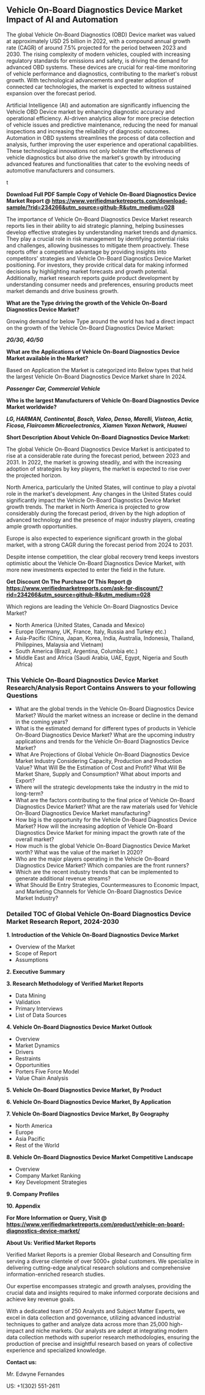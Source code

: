 <h2>Vehicle On-Board Diagnostics Device Market Impact of AI and Automation</h2><p>The global Vehicle On-Board Diagnostics (OBD) Device market was valued at approximately USD 25 billion in 2022, with a compound annual growth rate (CAGR) of around 7.5% projected for the period between 2023 and 2030. The rising complexity of modern vehicles, coupled with increasing regulatory standards for emissions and safety, is driving the demand for advanced OBD systems. These devices are crucial for real-time monitoring of vehicle performance and diagnostics, contributing to the market's robust growth. With technological advancements and greater adoption of connected car technologies, the market is expected to witness sustained expansion over the forecast period.</p><p>Artificial Intelligence (AI) and automation are significantly influencing the Vehicle OBD Device market by enhancing diagnostic accuracy and operational efficiency. AI-driven analytics allow for more precise detection of vehicle issues and predictive maintenance, reducing the need for manual inspections and increasing the reliability of diagnostic outcomes. Automation in OBD systems streamlines the process of data collection and analysis, further improving the user experience and operational capabilities. These technological innovations not only bolster the effectiveness of vehicle diagnostics but also drive the market's growth by introducing advanced features and functionalities that cater to the evolving needs of automotive manufacturers and consumers.</p>t</p><p id="" class=""><strong>Download Full PDF Sample Copy of Vehicle On-Board Diagnostics Device Market Report @ <a href="https://www.verifiedmarketreports.com/download-sample/?rid=234266&utm_source=github-R&utm_medium=028" target="_blank">https://www.verifiedmarketreports.com/download-sample/?rid=234266&utm_source=github-R&utm_medium=028</a></strong></p><p>The importance of&nbsp;Vehicle On-Board Diagnostics Device Market research reports lies in their ability to aid strategic planning, helping businesses develop effective strategies by understanding market trends and dynamics. They play a crucial role in risk management by identifying potential risks and challenges, allowing businesses to mitigate them proactively. These reports offer a competitive advantage by providing insights into competitors' strategies and Vehicle On-Board Diagnostics Device Market positioning. For investors, they provide critical data for making informed decisions by highlighting market forecasts and growth potential. Additionally, market research reports guide product development by understanding consumer needs and preferences, ensuring products meet market demands and drive business growth.</p><p><strong>What are the&nbsp;Type driving the growth of the Vehicle On-Board Diagnostics Device Market?</strong></p><p id="" class="">Growing demand for below Type around the world has had a direct impact on the growth of the Vehicle On-Board Diagnostics Device Market:</p><em><strong>2G/3G, 4G/5G</strong></em></p><strong>What are the&nbsp;Applications&nbsp;of Vehicle On-Board Diagnostics Device Market available in the Market?</strong></p><p id="" class="">Based on Application the Market is categorized into Below types that held the largest Vehicle On-Board Diagnostics Device Market share In 2024.</p><em><strong>Passenger Car, Commercial Vehicle</strong></em></p><strong>Who is the largest Manufacturers of Vehicle On-Board Diagnostics Device Market worldwide?</strong></p><p><em><strong>LG, HARMAN, Continental, Bosch, Valeo, Denso, Marelli, Visteon, Actia, Ficosa, Flaircomm Microelectronics, Xiamen Yaxon Network, Huawei</strong></em></p><p id="" class=""><strong>Short Description About Vehicle On-Board Diagnostics Device Market:</strong></p><p>The global Vehicle On-Board Diagnostics Device Market is anticipated to rise at a considerable rate during the forecast period, between 2023 and 2031. In 2022, the market is growing steadily, and with the increasing adoption of strategies by key players, the market is expected to rise over the projected horizon.</p><p>North America, particularly the United States, will continue to play a pivotal role in the market's development. Any changes in the United States could significantly impact the Vehicle On-Board Diagnostics Device Market growth trends. The market in North America is projected to grow considerably during the forecast period, driven by the high adoption of advanced technology and the presence of major industry players, creating ample growth opportunities.</p><p>Europe is also expected to experience significant growth in the global market, with a strong CAGR during the forecast period from 2024 to 2031.</p><p>Despite intense competition, the clear global recovery trend keeps investors optimistic about the Vehicle On-Board Diagnostics Device Market, with more new investments expected to enter the field in the future.</p><p id="" class=""><strong>Get Discount On The Purchase Of This Report @ <a href="https://www.verifiedmarketreports.com/ask-for-discount/?rid=234266&utm_source=github-R&utm_medium=028" target="_blank">https://www.verifiedmarketreports.com/ask-for-discount/?rid=234266&utm_source=github-R&utm_medium=028</a></strong></p>Which regions are leading the Vehicle On-Board Diagnostics Device Market?</p><ul><li>North America (United States, Canada and Mexico)</li><li>Europe (Germany, UK, France, Italy, Russia and Turkey etc.)</li><li>Asia-Pacific (China, Japan, Korea, India, Australia, Indonesia, Thailand, Philippines, Malaysia and Vietnam)</li><li>South America (Brazil, Argentina, Columbia etc.)</li><li>Middle East and Africa (Saudi Arabia, UAE, Egypt, Nigeria and South Africa)</li></ul><h3 id="" class="">This Vehicle On-Board Diagnostics Device Market Research/Analysis Report Contains Answers to your following Questions</h3><ul><li>What are the global trends in the Vehicle On-Board Diagnostics Device Market? Would the market witness an increase or decline in the demand in the coming years?</li><li>What is the estimated demand for different types of products in Vehicle On-Board Diagnostics Device Market? What are the upcoming industry applications and trends for the Vehicle On-Board Diagnostics Device Market?</li><li>What Are Projections of Global Vehicle On-Board Diagnostics Device Market Industry Considering Capacity, Production and Production Value? What Will Be the Estimation of Cost and Profit? What Will Be Market Share, Supply and Consumption? What about imports and Export?</li><li>Where will the strategic developments take the industry in the mid to long-term?</li><li>What are the factors contributing to the final price of Vehicle On-Board Diagnostics Device Market? What are the raw materials used for Vehicle On-Board Diagnostics Device Market manufacturing?</li><li>How big is the opportunity for the Vehicle On-Board Diagnostics Device Market? How will the increasing adoption of Vehicle On-Board Diagnostics Device Market for mining impact the growth rate of the overall market?</li><li>How much is the global Vehicle On-Board Diagnostics Device Market worth? What was the value of the market In 2020?</li><li>Who are the major players operating in the Vehicle On-Board Diagnostics Device Market? Which companies are the front runners?</li><li>Which are the recent industry trends that can be implemented to generate additional revenue streams?</li><li>What Should Be Entry Strategies, Countermeasures to Economic Impact, and Marketing Channels for Vehicle On-Board Diagnostics Device Market Industry?</li></ul><h3 id="" class="">Detailed TOC of Global Vehicle On-Board Diagnostics Device Market Research Report, 2024-2030</h3><p id="" class=""><strong>1. Introduction of the Vehicle On-Board Diagnostics Device Market</strong></p><ul><li>Overview of the Market</li><li>Scope of Report</li><li>Assumptions</li></ul><p id="" class=""><strong>2. Executive Summary</strong></p><p id="" class=""><strong>3. Research Methodology of Verified Market Reports</strong></p><ul><li>Data Mining</li><li>Validation</li><li>Primary Interviews</li><li>List of Data Sources</li></ul><p id="" class=""><strong>4. Vehicle On-Board Diagnostics Device Market Outlook</strong></p><ul><li>Overview</li><li>Market Dynamics</li><li>Drivers</li><li>Restraints</li><li>Opportunities</li><li>Porters Five Force Model</li><li>Value Chain Analysis</li></ul><p id="" class=""><strong>5. Vehicle On-Board Diagnostics Device Market, By Product</strong></p><p id="" class=""><strong>6. Vehicle On-Board Diagnostics Device Market, By Application</strong></p><p id="" class=""><strong>7. Vehicle On-Board Diagnostics Device Market, By Geography</strong></p><ul><li>North America</li><li>Europe</li><li>Asia Pacific</li><li>Rest of the World</li></ul><p id="" class=""><strong>8. Vehicle On-Board Diagnostics Device Market Competitive Landscape</strong></p><ul><li>Overview</li><li>Company Market Ranking</li><li>Key Development Strategies</li></ul><p id="" class=""><strong>9. Company Profiles</strong></p><p id="" class=""><strong>10. Appendix</strong></p><p id="" class=""><strong>For More Information or Query, Visit @ <a href="https://www.verifiedmarketreports.com/product/vehicle-on-board-diagnostics-device-market/" target="_blank">https://www.verifiedmarketreports.com/product/vehicle-on-board-diagnostics-device-market/</a></strong></p><p id="" class=""><strong>About Us: Verified Market Reports</strong></p><p id="" class="">Verified Market Reports is a premier Global Research and Consulting firm serving a diverse clientele of over 5000+ global customers. We specialize in delivering cutting-edge analytical research solutions and comprehensive information-enriched research studies.</p><p id="" class="">Our expertise encompasses strategic and growth analyses, providing the crucial data and insights required to make informed corporate decisions and achieve key revenue goals.</p><p id="" class="">With a dedicated team of 250 Analysts and Subject Matter Experts, we excel in data collection and governance, utilizing advanced industrial techniques to gather and analyze data across more than 25,000 high-impact and niche markets. Our analysts are adept at integrating modern data collection methods with superior research methodologies, ensuring the production of precise and insightful research based on years of collective experience and specialized knowledge.</p><p id="" class=""><strong>Contact us:</strong></p><p id="" class="">Mr. Edwyne Fernandes</p><p id="" class="">US: +1(302) 551-2611</p>